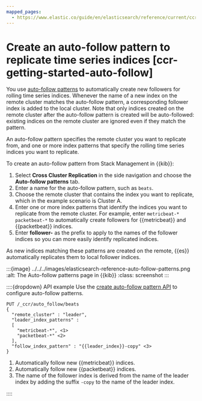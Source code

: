 ```yaml
---
mapped_pages:
  - https://www.elastic.co/guide/en/elasticsearch/reference/current/ccr-getting-started-auto-follow.html
---
```


# Create an auto-follow pattern to replicate time series indices [ccr-getting-started-auto-follow]

You use [auto-follow patterns](manage-auto-follow-patterns.md) to automatically create new followers for rolling time series indices. Whenever the name of a new index on the remote cluster matches the auto-follow pattern, a corresponding follower index is added to the local cluster. Note that only indices created on the remote cluster after the auto-follow pattern is created will be auto-followed: existing indices on the remote cluster are ignored even if they match the pattern.

An auto-follow pattern specifies the remote cluster you want to replicate from, and one or more index patterns that specify the rolling time series indices you want to replicate.

To create an auto-follow pattern from Stack Management in {{kib}}:

1. Select **Cross Cluster Replication** in the side navigation and choose the **Auto-follow patterns** tab.
2. Enter a name for the auto-follow pattern, such as `beats`.
3. Choose the remote cluster that contains the index you want to replicate, which in the example scenario is Cluster A.
4. Enter one or more index patterns that identify the indices you want to replicate from the remote cluster. For example, enter `metricbeat-* packetbeat-*` to automatically create followers for {{metricbeat}} and {{packetbeat}} indices.
5. Enter **follower-** as the prefix to apply to the names of the follower indices so you can more easily identify replicated indices.

As new indices matching these patterns are created on the remote, {{es}} automatically replicates them to local follower indices.

:::{image} ../../../images/elasticsearch-reference-auto-follow-patterns.png
:alt: The Auto-follow patterns page in {{kib}}
:class: screenshot
:::

::::{dropdown} API example
Use the [create auto-follow pattern API](https://www.elastic.co/docs/api/doc/elasticsearch/operation/operation-ccr-put-auto-follow-pattern) to configure auto-follow patterns.

```console
PUT /_ccr/auto_follow/beats
{
  "remote_cluster" : "leader",
  "leader_index_patterns" :
  [
    "metricbeat-*", <1>
    "packetbeat-*" <2>
  ],
  "follow_index_pattern" : "{{leader_index}}-copy" <3>
}
```

1. Automatically follow new {{metricbeat}} indices.
2. Automatically follow new {{packetbeat}} indices.
3. The name of the follower index is derived from the name of the leader index by adding the suffix `-copy` to the name of the leader index.


::::


